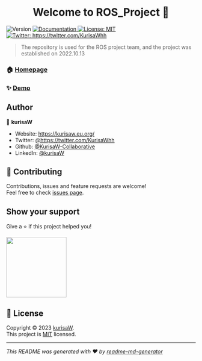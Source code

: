 <h1 align="center">Welcome to ROS_Project 👋</h1>
<p>
  <img alt="Version" src="https://img.shields.io/badge/version-v1.0.0-blue.svg?cacheSeconds=2592000" />
  <a href="https://github.com/KurisaW-Collaborative/ROS_Project" target="_blank">
    <img alt="Documentation" src="https://img.shields.io/badge/documentation-yes-brightgreen.svg" />
  </a>
  <a href="https://github.com/KurisaW-Collaborative/ROS_Project/blob/main/LICENSE" target="_blank">
    <img alt="License: MIT" src="https://img.shields.io/badge/License-MIT-yellow.svg" />
  </a>
  <a href="https://twitter.com/KurisaWhh" target="_blank">
    <img alt="Twitter: https://twitter.com/KurisaWhh" src="https://img.shields.io/twitter/follow/KurisaWhh.svg?style=social" />
  </a>
</p>


> The repository is used for the ROS project team, and the project was established on 2022.10.13

### 🏠 [Homepage](https://github.com/KurisaW-Collaborative/ROS_Project)

### ✨ [Demo](https://github.com/KurisaW-Collaborative/ROS_Project)

## Author

👤 **kurisaW**

* Website: https://kurisaw.eu.org/
* Twitter: [@https:\/\/twitter.com\/KurisaWhh](https://twitter.com/KurisaWhh)
* Github: [@KurisaW-Collaborative](https://github.com/KurisaW-Collaborative)
* LinkedIn: [@kurisaW](https://linkedin.com/in/kurisaW)

## 🤝 Contributing

Contributions, issues and feature requests are welcome!<br />Feel free to check [issues page](https://github.com/KurisaW-Collaborative/ROS_Project/issues). 

## Show your support

Give a ⭐️ if this project helped you!

<a href="https://www.patreon.com/kurisaW">
  <img src="https://c5.patreon.com/external/logo/become_a_patron_button@2x.png" width="160">
</a>

## 📝 License

Copyright © 2023 [kurisaW](https://github.com/KurisaW-Collaborative).<br />
This project is [MIT](https://github.com/KurisaW-Collaborative/ROS_Project/blob/main/LICENSE) licensed.

***

_This README was generated with ❤️ by [readme-md-generator](https://github.com/kefranabg/readme-md-generator)_
